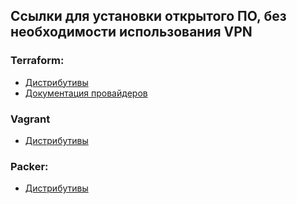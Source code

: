 ## Ссылки для установки открытого ПО, без необходимости использования VPN

### Terraform:  

  - [Дистрибутивы](https://hashicorp-releases.yandexcloud.net/terraform/)   
  - [Документация провайдеров](https://registry.tfpla.net/browse/providers)   

### Vagrant  

  - [Дистрибутивы](https://hashicorp-releases.yandexcloud.net/vagrant/)  

### Packer:  

  - [Дистрибутивы](https://hashicorp-releases.yandexcloud.net/packer/)


